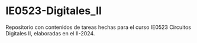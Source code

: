 # IE0523-Digitales_II
Repositorio con contenidos de tareas hechas para el curso IE0523 Circuitos Digitales II, elaboradas en el II-2024.
